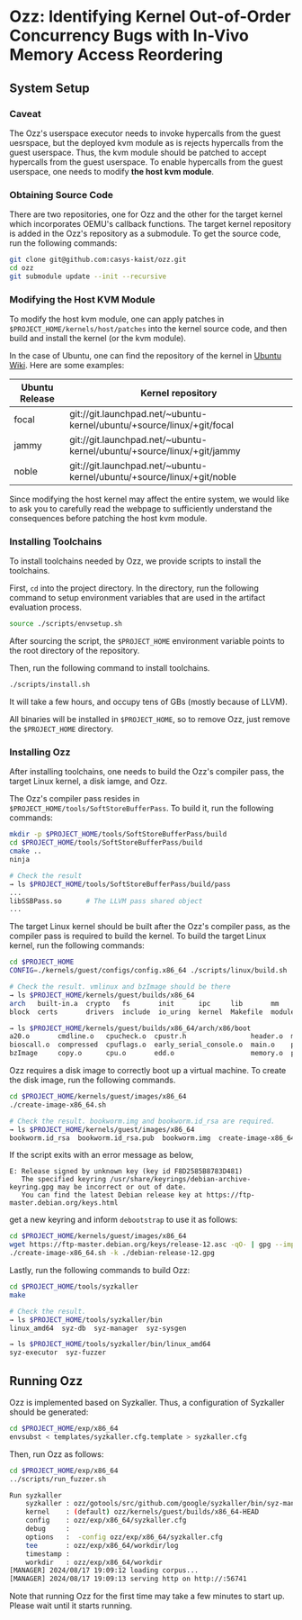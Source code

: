 # Ozz: Identifying Kernel Out-of-Order Concurrency Bugs with In-Vivo Memory Access Reordering

## System Setup

### Caveat

The Ozz's userspace executor needs to invoke hypercalls from the guest
uesrspace, but the deployed kvm module as is rejects hypercalls from
the guest userspace. Thus, the kvm module should be patched to accept
hypercalls from the guest userspace. To enable hypercalls from the
guest userspace, one needs to modify **the host kvm module**.

### Obtaining Source Code

There are two repositories, one for Ozz and the other for the target
kernel which incorporates OEMU's callback functions. The target kernel
repository is added in the Ozz's repository as a submodule. To get the
source code, run the following commands:

```sh
git clone git@github.com:casys-kaist/ozz.git
cd ozz
git submodule update --init --recursive
```

### Modifying the Host KVM Module

To modify the host kvm module, one can apply patches in
`$PROJECT_HOME/kernels/host/patches` into the kernel source code, and
then build and install the kernel (or the kvm module).

In the case of Ubuntu, one can find the repository of the kernel in
[Ubuntu Wiki](https://wiki.ubuntu.com/Kernel/Dev/KernelGitGuide). Here
are some examples:

| Ubuntu Release | Kernel repository |
| --- | --- |
| focal | git://git.launchpad.net/~ubuntu-kernel/ubuntu/+source/linux/+git/focal |
| jammy | git://git.launchpad.net/~ubuntu-kernel/ubuntu/+source/linux/+git/jammy |
| noble | git://git.launchpad.net/~ubuntu-kernel/ubuntu/+source/linux/+git/noble |

Since modifying the host kernel may affect the entire system, we would
like to ask you to carefully read the webpage to sufficiently
understand the consequences before patching the host kvm module.


### Installing Toolchains

To install toolchains needed by Ozz, we provide scripts to install the
toolchains.

First, `cd` into the project directory. In the directory, run the
following command to setup environment variables that are used in the
artifact evaluation process.

```sh
source ./scripts/envsetup.sh
```

After sourcing the script, the `$PROJECT_HOME` environment variable
points to the root directory of the repository.

Then, run the following command to install toolchains.
```sh
./scripts/install.sh
```
It will take a few hours, and occupy tens of GBs (mostly because of LLVM).

All binaries will be installed in `$PROJECT_HOME`, so to remove Ozz,
just remove the `$PROJECT_HOME` directory.


### Installing Ozz

After installing toolchains, one needs to build the Ozz's compiler
pass, the target Linux kernel, a disk iamge, and Ozz.

The Ozz's compiler pass resides in
`$PROJECT_HOME/tools/SoftStoreBufferPass`. To build it, run the
following commands:

```sh
mkdir -p $PROJECT_HOME/tools/SoftStoreBufferPass/build
cd $PROJECT_HOME/tools/SoftStoreBufferPass/build
cmake ..
ninja

# Check the result
→ ls $PROJECT_HOME/tools/SoftStoreBufferPass/build/pass
...
libSSBPass.so      # The LLVM pass shared object
...
```

The target Linux kernel should be built after the Ozz's compiler pass,
as the compiler pass is required to build the kernel. To build the
target Linux kernel, run the following commands:

```sh
cd $PROJECT_HOME
CONFIG=./kernels/guest/configs/config.x86_64 ./scripts/linux/build.sh

# Check the result. vmlinux and bzImage should be there
→ ls $PROJECT_HOME/kernels/guest/builds/x86_64
arch   built-in.a  crypto   fs       init      ipc     lib       mm               modules.builtin.modinfo  Module.symvers  scripts   sound   System.map  usr   vmlinux    vmlinux.o
block  certs       drivers  include  io_uring  kernel  Makefile  modules.builtin  modules.order            net             security  source  tools       virt  vmlinux.a

→ ls $PROJECT_HOME/kernels/guest/builds/x86_64/arch/x86/boot
a20.o       cmdline.o   cpucheck.o  cpustr.h                header.o  mkcpustr  printf.o   setup.elf  tty.o         video-mode.o  video-vga.o  zoffset.h
bioscall.o  compressed  cpuflags.o  early_serial_console.o  main.o    pmjump.o  regs.o     string.o   version.o     video.o       vmlinux.bin
bzImage     copy.o      cpu.o       edd.o                   memory.o  pm.o      setup.bin  tools      video-bios.o  video-vesa.o  voffset.h
```

Ozz requires a disk image to correctly boot up a virtual machine. To
create the disk image, run the following commands.

```sh
cd $PROJECT_HOME/kernels/guest/images/x86_64
./create-image-x86_64.sh

# Check the result. bookworm.img and bookworm.id_rsa are required.
→ ls $PROJECT_HOME/kernels/guest/images/x86_64
bookworm.id_rsa  bookworm.id_rsa.pub  bookworm.img  create-image-x86_64.sh
```

If the script exits with an error message as below,
```
E: Release signed by unknown key (key id F8D2585B8783D481)
   The specified keyring /usr/share/keyrings/debian-archive-keyring.gpg may be incorrect or out of date.
   You can find the latest Debian release key at https://ftp-master.debian.org/keys.html
```
get a new keyring and inform `debootstrap` to use it as follows:
```sh
cd $PROJECT_HOME/kernels/guest/images/x86_64
wget https://ftp-master.debian.org/keys/release-12.asc -qO- | gpg --import --no-default-keyring --keyring ./debian-release-12.gpg
./create-image-x86_64.sh -k ./debian-release-12.gpg
```

Lastly, run the following commands to build Ozz:
```sh
cd $PROJECT_HOME/tools/syzkaller
make

# Check the result.
→ ls $PROJECT_HOME/tools/syzkaller/bin
linux_amd64  syz-db  syz-manager  syz-sysgen

→ ls $PROJECT_HOME/tools/syzkaller/bin/linux_amd64
syz-executor  syz-fuzzer
```

## Running Ozz

Ozz is implemented based on Syzkaller. Thus, a configuration of
Syzkaller should be generated:
```sh
cd $PROJECT_HOME/exp/x86_64
envsubst < templates/syzkaller.cfg.template > syzkaller.cfg
```

Then, run Ozz as follows:
```sh
cd $PROJECT_HOME/exp/x86_64
../scripts/run_fuzzer.sh

Run syzkaller
    syzkaller : ozz/gotools/src/github.com/google/syzkaller/bin/syz-manager
    kernel    : (default) ozz/kernels/guest/builds/x86_64-HEAD
    config    : ozz/exp/x86_64/syzkaller.cfg
    debug     :
    options   :  -config ozz/exp/x86_64/syzkaller.cfg
    tee       : ozz/exp/x86_64/workdir/log
    timestamp :
    workdir   : ozz/exp/x86_64/workdir
[MANAGER] 2024/08/17 19:09:12 loading corpus...
[MANAGER] 2024/08/17 19:09:13 serving http on http://:56741
```

Note that running Ozz for the first time may take a few minutes to
start up. Please wait until it starts running.
